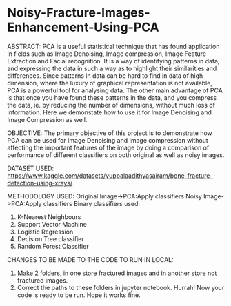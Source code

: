 # Noisy-Fracture-Images-Enhancement-Using-PCA
ABSTRACT:
PCA is a useful statistical technique that has found application in fields such as Image Denoising, Image compression, Image Feature Extraction and Facial recognition. It is a way of identifying patterns in data, and expressing the data in such a way as to highlight their similarities and differences. Since patterns in data can be hard to find in data of high dimension, where the luxury of graphical representation is not available, PCA is a powerful tool for analysing data. The other main advantage of PCA is that once you have found these patterns in the data, and you compress the data, ie. by reducing the number of dimensions, without much loss of information. 
Here we demonstate how to use it for Image Denoising and Image Compression as well.

OBJECTIVE:
The primary objective of this project is to demonstrate how PCA can be used for Image Denoising and Image compression without affecting the important features of the image by doing a comparison of performance of different classifiers on both original as well as noisy images.

DATASET USED:
https://www.kaggle.com/datasets/vuppalaadithyasairam/bone-fracture-detection-using-xrays/

METHODOLOGY USED:
Original Image->PCA:Apply classifiers
Noisy Image->PCA:Apply classifiers
Binary classifiers used:
1.	K-Nearest Neighbours
2.	Support Vector Machine
3.	Logistic Regression
4.	Decision Tree classifier
5.	Random Forest Classifier

CHANGES TO BE MADE TO THE CODE TO RUN IN LOCAL:
1. Make 2 folders, in one store fractured images and in another store not fractured images.
2. Correct the paths to these folders in jupyter notebook.
Hurrah! Now your code is ready to be run. Hope it works fine. 
